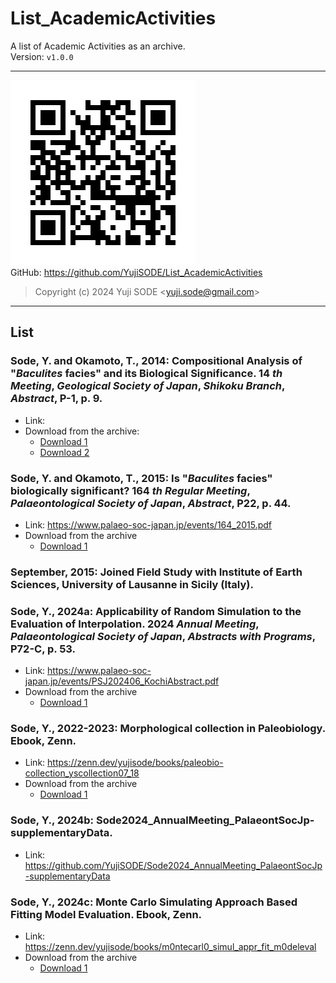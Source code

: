 # List_AcademicActivities
A list of Academic Activities as an archive.  
Version: `v1.0.0`
___
[![qr code for the link to List_AcademicActivities](https://github.com/YujiSODE/List_AcademicActivities/blob/main/qr-code-List_AcademicActivities.png)](https://github.com/YujiSODE/List_AcademicActivities)  
GitHub: https://github.com/YujiSODE/List_AcademicActivities  
>Copyright (c) 2024 Yuji SODE \<yuji.sode@gmail.com\>  
______
## List
### Sode, Y. and Okamoto, T., 2014: Compositional Analysis of "_Baculites_ facies" and its Biological Significance. 14 _th_ _Meeting_, _Geological_ _Society_ _of_ _Japan_, _Shikoku_ _Branch_, _Abstract_, P-1, p. 9. 
- Link:
- Download from the archive: 
  - [Download 1](https://github.com/YujiSODE/List_AcademicActivities/blob/main/%E7%AC%AC14%E5%9B%9E%E6%97%A5%E6%9C%AC%E5%9C%B0%E8%B3%AA%E5%AD%A6%E4%BC%9A-%E5%9B%9B%E5%9B%BD%E6%94%AF%E9%83%A8%E7%B7%8F%E4%BC%9A%E3%83%BB%E8%AC%9B%E6%BC%94%E4%BC%9A_%E5%85%AC%E6%BC%94%E8%A6%81%E6%97%A8%E9%9B%86/%E7%AC%AC14%E5%9B%9E%E6%97%A5%E6%9C%AC%E5%9C%B0%E8%B3%AA%E5%AD%A6%E4%BC%9A-%E5%9B%9B%E5%9B%BD%E6%94%AF%E9%83%A8%E7%B7%8F%E4%BC%9A%E3%83%BB%E8%AC%9B%E6%BC%94%E4%BC%9A_%E5%85%AC%E6%BC%94%E8%A6%81%E6%97%A8%E9%9B%86_2014-Dec-20.pdf) 
  - [Download 2](https://github.com/YujiSODE/List_AcademicActivities/blob/main/%E7%AC%AC14%E5%9B%9E%E6%97%A5%E6%9C%AC%E5%9C%B0%E8%B3%AA%E5%AD%A6%E4%BC%9A-%E5%9B%9B%E5%9B%BD%E6%94%AF%E9%83%A8%E7%B7%8F%E4%BC%9A%E3%83%BB%E8%AC%9B%E6%BC%94%E4%BC%9A_%E5%85%AC%E6%BC%94%E8%A6%81%E6%97%A8%E9%9B%86/Baculites_facies%E3%81%AE%E7%B5%84%E6%88%90%E8%A7%A3%E6%9E%90%E3%81%A8%E3%81%9D%E3%81%AE%E7%94%9F%E7%89%A9%E5%AD%A6%E7%9A%84%E6%84%8F%E7%BE%A9_%E6%97%A9%E5%87%BA%E9%9B%84%E5%8F%B8_2014-Dec-20.pdf) 

### Sode, Y. and Okamoto, T., 2015: Is "_Baculites_ facies" biologically significant? 164 _th_ _Regular_ _Meeting_, _Palaeontological_ _Society_ _of_ _Japan_, _Abstract_, P22, p. 44. 
- Link: https://www.palaeo-soc-japan.jp/events/164_2015.pdf 
- Download from the archive
  - [Download 1](https://github.com/YujiSODE/List_AcademicActivities/blob/main/2015_164th_RegularMeeting_PalaeontSocJapan.pdf) 

### September, 2015: Joined Field Study with Institute of Earth Sciences, University of Lausanne in Sicily (Italy). 

### Sode, Y., 2024a: Applicability of Random Simulation to the Evaluation of Interpolation. 2024 _Annual_ _Meeting_, _Palaeontological_ _Society_ _of_ _Japan_, _Abstracts_ _with_ _Programs_, P72-C, p. 53. 
- Link: https://www.palaeo-soc-japan.jp/events/PSJ202406_KochiAbstract.pdf 
- Download from the archive
  - [Download 1](https://github.com/YujiSODE/List_AcademicActivities/blob/main/PSJ202406_KochiAbstract.pdf) 

### Sode, Y., 2022-2023: Morphological collection in Paleobiology. Ebook, Zenn. 
- Link: https://zenn.dev/yujisode/books/paleobio-collection_yscollection07_18 
- Download from the archive
  - [Download 1](https://github.com/YujiSODE/List_AcademicActivities/blob/main/Zenn_paleobio_v3_0_1-min.pdf) 

### Sode, Y., 2024b: Sode2024_AnnualMeeting_PalaeontSocJp-supplementaryData. 
- Link: https://github.com/YujiSODE/Sode2024_AnnualMeeting_PalaeontSocJp-supplementaryData 

### Sode, Y., 2024c: Monte Carlo Simulating Approach Based Fitting Model Evaluation. Ebook, Zenn. 
- Link: https://zenn.dev/yujisode/books/m0ntecarl0_simul_appr_fit_m0deleval 
- Download from the archive
  - [Download 1](https://github.com/YujiSODE/List_AcademicActivities/blob/main/MonteCarloSimulatingApproachBasedFittingModelEvaluation.pdf) 


